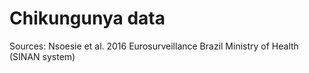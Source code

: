 # Chikungunya data

Sources:
Nsoesie et al. 2016 Eurosurveillance
Brazil Ministry of Health (SINAN system)